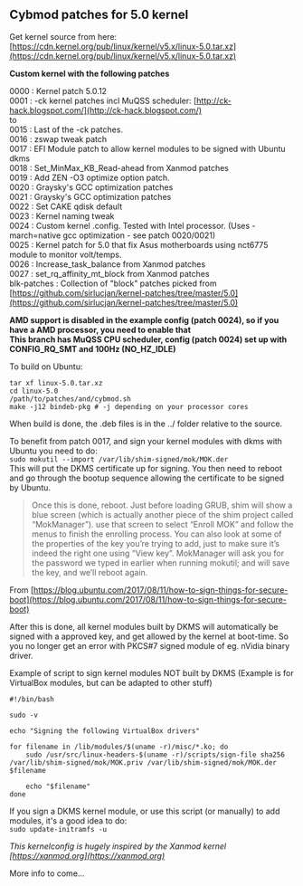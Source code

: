 ## Cybmod patches for 5.0 kernel  

Get kernel source from here: [https://cdn.kernel.org/pub/linux/kernel/v5.x/linux-5.0.tar.xz](https://cdn.kernel.org/pub/linux/kernel/v5.x/linux-5.0.tar.xz)  

**Custom kernel with the following patches**  

0000 : Kernel patch 5.0.12  
0001 : -ck kernel patches incl MuQSS scheduler: [http://ck-hack.blogspot.com/](http://ck-hack.blogspot.com/)  
to  
0015 : Last of the -ck patches.  
0016 : zswap tweak patch  
0017 : EFI Module patch to allow kernel modules to be signed with Ubuntu dkms  
0018 : Set_MinMax_KB_Read-ahead from Xanmod patches  
0019 : Add ZEN -O3 optimize option patch.  
0020 : Graysky's GCC optimization patches  
0021 : Graysky's GCC optimization patches  
0022 : Set CAKE qdisk default  
0023 : Kernel naming tweak  
0024 : Custom kernel .config. Tested with Intel processor. (Uses -march=native gcc optimization - see patch 0020/0021)  
0025 : Kernel patch for 5.0 that fix Asus motherboards using nct6775 module to monitor volt/temps.  
0026 : Increase_task_balance from Xanmod patches  
0027 : set_rq_affinity_mt_block from Xanmod patches  
blk-patches : Collection of "block" patches picked from [https://github.com/sirlucjan/kernel-patches/tree/master/5.0](https://github.com/sirlucjan/kernel-patches/tree/master/5.0)  

**AMD support is disabled in the example config (patch 0024), so if you have a AMD processor, you need to enable that**  
**This branch has MuQSS CPU scheduler, config (patch 0024) set up with CONFIG_RQ_SMT and 100Hz (NO_HZ_IDLE)**  

To build on Ubuntu:  
```
tar xf linux-5.0.tar.xz    
cd linux-5.0  
/path/to/patches/and/cybmod.sh  
make -j12 bindeb-pkg # -j depending on your processor cores  
```
When build is done, the .deb files is in the ../ folder relative to the source.  

To benefit from patch 0017, and sign your kernel modules with dkms with Ubuntu you need to do:  
`sudo mokutil --import /var/lib/shim-signed/mok/MOK.der`  
This will put the DKMS certificate up for signing. You then need to reboot and go through the bootup sequence allowing the certificate to be signed by Ubuntu.  

>Once this is done, reboot. Just before loading GRUB, shim will show a blue screen (which is actually another piece of the shim project called “MokManager”). use that screen to select “Enroll MOK” and follow the menus to finish the enrolling process. You can also look at some of the properties of the key you’re trying to add, just to make sure it’s indeed the right one using “View key”. MokManager will ask you for the password we typed in earlier when running mokutil; and will save the key, and we’ll reboot again.  

From [https://blog.ubuntu.com/2017/08/11/how-to-sign-things-for-secure-boot](https://blog.ubuntu.com/2017/08/11/how-to-sign-things-for-secure-boot)  

After this is done, all kernel modules built by DKMS will automatically be signed with a approved key, and get allowed by the kernel at boot-time. So you no longer get an error with PKCS#7 signed module of eg. nVidia binary driver.  

Example of script to sign kernel modules NOT built by DKMS (Example is for VirtualBox modules, but can be adapted to other stuff)  
```
#!/bin/bash

sudo -v

echo "Signing the following VirtualBox drivers"

for filename in /lib/modules/$(uname -r)/misc/*.ko; do
	sudo /usr/src/linux-headers-$(uname -r)/scripts/sign-file sha256 /var/lib/shim-signed/mok/MOK.priv /var/lib/shim-signed/mok/MOK.der $filename

	echo "$filename"
done
```
If you sign a DKMS kernel module, or use this script (or manually) to add modules, it's a good idea to do:  
`sudo update-initramfs -u`  

_This kernelconfig is hugely inspired by the Xanmod kernel [https://xanmod.org](https://xanmod.org)_  

More info to come...  

